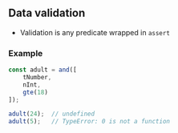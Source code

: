 ## Data validation

- Validation is any predicate wrapped in `assert`

### Example

```js
const adult = and([
    tNumber,
    nInt,
    gte(18)
]);

adult(24);  // undefined
adult(5);   // TypeError: 0 is not a function
```
